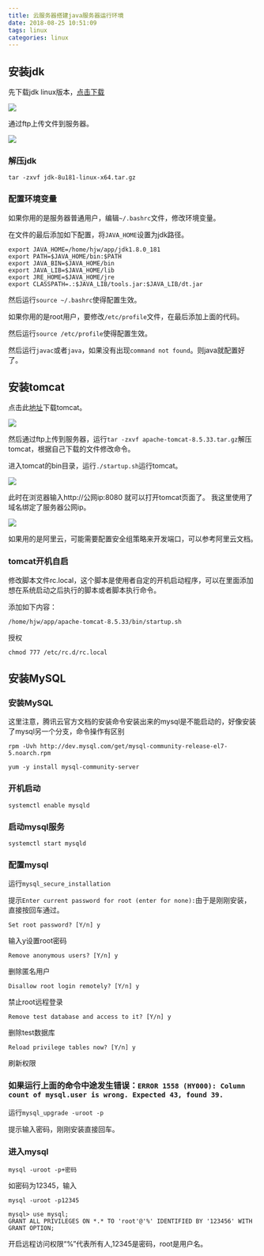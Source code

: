 ```yaml
---
title: 云服务器搭建java服务器运行环境
date: 2018-08-25 10:51:09
tags: linux
categories: linux
---
```


## 安装jdk

先下载jdk linux版本，[点击下载](http://www.oracle.com/technetwork/cn/java/javase/downloads/jdk8-downloads-2133151-zhs.html)

![](http://image.hjwblog.com/linux/buildJavaEnvironment/downloadJdk.jpg)

通过ftp上传文件到服务器。

![](http://image.hjwblog.com/linux/buildJavaEnvironment/UploadFtp.jpg)

### 解压jdk

```
tar -zxvf jdk-8u181-linux-x64.tar.gz
```

### 配置环境变量

如果你用的是服务器普通用户，编辑`~/.bashrc`文件，修改环境变量。

在文件的最后添加如下配置，将`JAVA_HOME`设置为jdk路径。



```
export JAVA_HOME=/home/hjw/app/jdk1.8.0_181
export PATH=$JAVA_HOME/bin:$PATH
export JAVA_BIN=$JAVA_HOME/bin
export JAVA_LIB=$JAVA_HOME/lib
export JRE_HOME=$JAVA_HOME/jre
export CLASSPATH=.:$JAVA_LIB/tools.jar:$JAVA_LIB/dt.jar
```

然后运行`source ~/.bashrc`使得配置生效。

如果你用的是root用户，要修改`/etc/profile`文件，在最后添加上面的代码。

然后运行`source /etc/profile`使得配置生效。

然后运行`javac`或者`java`，如果没有出现`command not found`。则java就配置好了。


## 安装tomcat

点击此[地址](http://tomcat.apache.org/)下载tomcat。

![](http://image.hjwblog.com/linux/buildJavaEnvironment/downloadTomcat.jpg)

然后通过ftp上传到服务器，运行`tar -zxvf apache-tomcat-8.5.33.tar.gz`解压tomcat，根据自己下载的文件修改命令。

进入tomcat的bin目录，运行`./startup.sh`运行tomcat。



![](http://image.hjwblog.com/linux/buildJavaEnvironment/startTomcat.jpg)



此时在浏览器输入http://公网ip:8080 就可以打开tomcat页面了。
我这里使用了域名绑定了服务器公网ip。



![](http://image.hjwblog.com/linux/buildJavaEnvironment/testTomcat.jpg)



如果用的是阿里云，可能需要配置安全组策略来开发端口，可以参考阿里云文档。

### tomcat开机自启

修改脚本文件rc.local，这个脚本是使用者自定的开机启动程序，可以在里面添加想在系统启动之后执行的脚本或者脚本执行命令。

添加如下内容：

```
/home/hjw/app/apache-tomcat-8.5.33/bin/startup.sh 
```

授权

```
chmod 777 /etc/rc.d/rc.local
```


## 安装MySQL

### 安装MySQL

这里注意，腾讯云官方文档的安装命令安装出来的mysql是不能启动的，好像安装了mysql另一个分支，命令操作有区别

```
rpm -Uvh http://dev.mysql.com/get/mysql-community-release-el7-5.noarch.rpm
```

```
yum -y install mysql-community-server
```

### 开机启动

```
systemctl enable mysqld
```

### 启动mysql服务

```
systemctl start mysqld
```

### 配置mysql

运行`mysql_secure_installation`

提示`Enter current password for root (enter for none):`由于是刚刚安装，直接按回车通过。

```
Set root password? [Y/n] y
```

输入y设置root密码

```
Remove anonymous users? [Y/n] y
```

删除匿名用户

```
Disallow root login remotely? [Y/n] y 
```

禁止root远程登录

```
Remove test database and access to it? [Y/n] y 
```

删除test数据库

```
Reload privilege tables now? [Y/n] y
```

刷新权限

### 如果运行上面的命令中途发生错误：`ERROR 1558 (HY000): Column count of mysql.user is wrong. Expected 43, found 39. `

运行`mysql_upgrade -uroot -p`

提示输入密码，刚刚安装直接回车。

### 进入mysql

```
mysql -uroot -p+密码
```

如密码为12345，输入

```
mysql -uroot -p12345
```

```
mysql> use mysql;
GRANT ALL PRIVILEGES ON *.* TO 'root'@'%' IDENTIFIED BY '123456' WITH GRANT OPTION;
```

开启远程访问权限“%”代表所有人,12345是密码，root是用户名。


